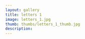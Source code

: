 ```yaml
---
layout: gallery
title: letters 1
image: letters_1.jpg
thumb: thumbs/letters_1_thumb.jpg
description:
---
```

    